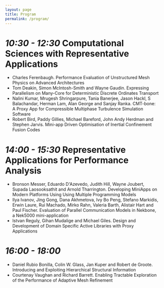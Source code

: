 ```yaml
---
layout: page
title: Program
permalink: /program/
---
```


# _10:30 - 12:30_ Computational Sciences with Representative Applications

- Charles Ferenbaugh. Performance Evaluation of Unstructured Mesh Physics on Advanced Architectures
- Tom Deakin, Simon McIntosh-Smith and Wayne Gaudin. Expressing Parallelism on Many-Core for Deterministic Discrete Ordinates Transport
- Nalini Kumar, Mrugesh Shringarpure, Tania Banerjee, Jason Hackl, S Balachandar, Herman Lam, Alan George and Sanjay Ranka. CMT-bone: A Proxy App for Compressible Multiphase Turbulence Simulation Software
- Robert Bird, Paddy Gillies, Michael Bareford, John Andy Herdman and Stephen Jarvis. Mini-app Driven Optimisation of Inertial Confinement Fusion Codes

# _14:00 - 15:30_ Representative Applications for Performance Analysis

- Bronson Messer, Eduardo D'Azevedo, Judith Hill, Wayne Joubert, Supada Laosooksathit and Arnold Tharrington. Developing MiniApps on Modern Platforms Using Using Multiple Programming Models
- Ilya Ivanov, Jing Gong, Dana Akhmetova, Ivy Bo Peng, Stefano Markidis, Erwin Laure, Rui Machado, Mirko Rahn, Valeria Barth, Alistair Hart and Paul Fischer. Evaluation of Parallel Communication Models in Nekbone, a Nek5000 mini-application
- Istvan Reguly, Gihan Mudalige and Michael Giles. Design and Development of Domain Specific Active Libraries with Proxy Applications

# _16:00 - 18:00_
- Daniel Rubio Bonilla, Colin W. Glass, Jan Kuper and Robert de Groote. Introducing and Exploiting Hierarchical Structural Information
- Courtenay Vaughan and Richard Barrett. Enabling Tractable Exploration of the Performance of Adaptive Mesh Refinement
